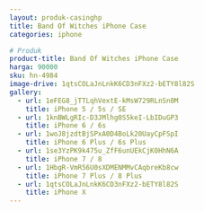 ```yaml
---
layout: produk-casinghp
title: Band Of Witches iPhone Case
categories: iphone

# Produk
product-title: Band Of Witches iPhone Case
harga: 90000
sku: hn-4984
image-drive: 1qtsCOLaJnLnkK6CD3nFXz2-bETY8l82S
gallery:
  - url: 1eFEG8_jTTLqhVextE-kMsW729RLnSn0M
    title: iPhone 5 / 5s / SE
  - url: 1knBWLgRIc-D3JMlhg0S5keI-LbIDuGP3
    title: iPhone 6 / 6s
  - url: 1woJ8jzdtBjSPxA0D4BoLk20UayCpFSpI
    title: iPhone 6 Plus / 6s Plus
  - url: 1se3YzPK9k475u_ZfF6unUEkCjK0HhN6A
    title: iPhone 7 / 8
  - url: 1HbgR-VmR56U0sXDMENMMvCAqbreKb8cw
    title: iPhone 7 Plus / 8 Plus
  - url: 1qtsCOLaJnLnkK6CD3nFXz2-bETY8l82S
    title: iPhone X
---
```

